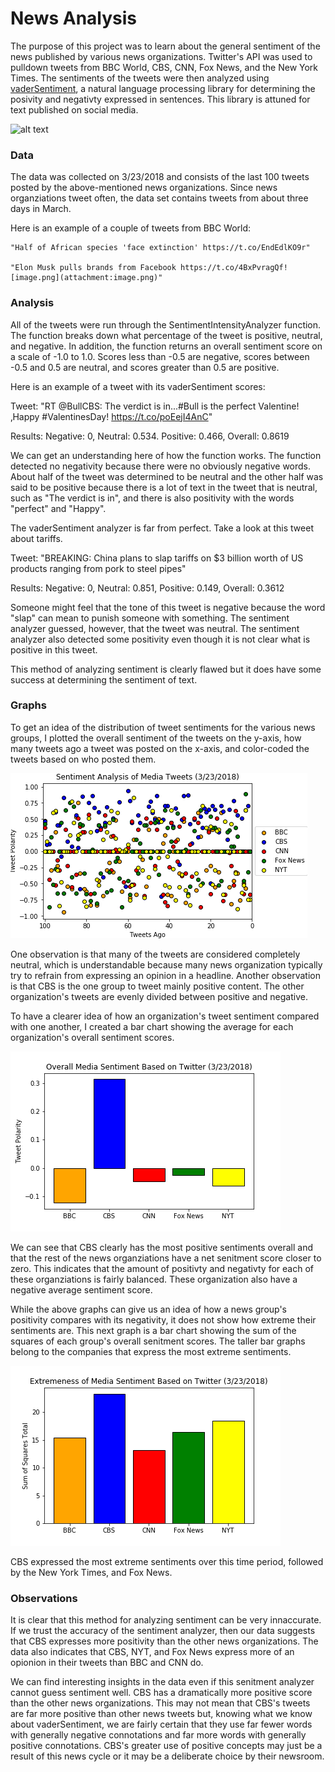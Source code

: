 
# News Analysis

The purpose of this project was to learn about the general sentiment of the news published by various news organizations. Twitter's API was used to pulldown tweets from BBC World, CBS, CNN, Fox News, and the New York Times. The sentiments of the tweets were then analyzed using [vaderSentiment][1], a natural language processing library for determining the posivity and negativty expressed in sentences. This library is attuned for text published on social media.

[1]: https://github.com/cjhutto/vaderSentiment#features-and-updates

![alt text](https://www.worldatlas.com/r/w728-h425-c728x425/upload/dd/36/4f/shutterstock-415584550.jpg)

### Data
The data was collected on 3/23/2018 and consists of the last 100 tweets posted by the above-mentioned news organizations. Since news organziations tweet often, the data set contains tweets from about three days in March.

Here is an example of a couple of tweets from BBC World:

    "Half of African species 'face extinction' https://t.co/EndEdlKO9r"
    
    "Elon Musk pulls brands from Facebook https://t.co/4BxPvragQf![image.png](attachment:image.png)"
    


### Analysis 

All of the tweets were run through the SentimentIntensityAnalyzer function. The function breaks down what percentage of the tweet is positive, neutral, and negative. In addition, the function returns an overall sentiment score on a scale of -1.0 to 1.0. Scores less than -0.5 are negative, scores between -0.5 and 0.5 are neutral, and scores greater than 0.5 are positive. 

Here is an example of a tweet with its vaderSentiment scores:

Tweet: "RT @BullCBS: The verdict is in...#Bull is the perfect Valentine! ‚Happy #ValentinesDay! https://t.co/poEejI4AnC"

Results: Negative: 0, Neutral: 0.534. Positive: 0.466, Overall: 0.8619

We can get an understanding here of how the function works. The function detected no negativity because there were no obviously negative words. About half of the tweet was determined to be neutral and the other half was said to be positive because there is a lot of text in the tweet that is neutral, such as "The verdict is in", and there is also positivity with the words "perfect" and "Happy".


The vaderSentiment analyzer is far from perfect. Take a look at this tweet about tariffs.


Tweet: "BREAKING: China plans to slap tariffs on $3 billion worth of US products ranging from pork to steel pipes"

Results: Negative: 0, Neutral: 0.851, Positive:	0.149, Overall: 0.3612

Someone might feel that the tone of this tweet is negative because the word "slap" can mean to punish someone with something. The sentiment analyzer guessed, however, that the tweet was neutral. The sentiment analyzer also detected some positivity even though it is not clear what is positive in this tweet.

This method of analyzing sentiment is clearly flawed but it does have some success at determining the sentiment of text.

### Graphs

To get an idea of the distribution of tweet sentiments for the various news groups, I plotted the overall sentiment of the tweets on the y-axis, how many tweets ago a tweet was posted on the x-axis, and color-coded the tweets based on who posted them.

![png](https://github.com/amatthi55/Portfolio/blob/master/Twitter_Sentiment_Analysis/Graphs/Individual%20Tweet%20Analysis.png) 

One observation is that many of the tweets are considered completely neutral, which is understandable because many news organization typically try to refrain from expressing an opinion in a headline. Another observation is that CBS is the one group to tweet mainly positive content. The other organization's tweets are evenly divided between positive and negative.


To have a clearer idea of how an organization's tweet sentiment compared with one another, I created a bar chart showing the average for each organization's overall sentiment scores.

![png](https://github.com/amatthi55/Portfolio/blob/master/Twitter_Sentiment_Analysis/Graphs/Overall%20Sentiment%20Analysis.png)

We can see that CBS clearly has the most positive sentiments overall and that the rest of the news organziations have a net senitment score closer to zero. This indicates that the amount of positivty and negativty for each of these organziations is fairly balanced. These organization also have a negative average sentiment score.

While the above graphs can give us an idea of how a news group's positivity compares with its negativity, it does not show how extreme their sentiments are. This next graph is a bar chart showing the sum of the squares of each group's overall senitment scores. The taller bar graphs belong to the companies that express the most extreme sentiments.


![png](https://github.com/amatthi55/Portfolio/blob/master/Twitter_Sentiment_Analysis/Graphs/Overall%20Sentiment%20Analysis_SS.png)


CBS expressed the most extreme sentiments over this time period, followed by the New York Times, and Fox News.


### Observations
It is clear that this method for analyzing sentiment can be very innaccurate. If we trust the accuracy of the sentiment analyzer, then our data suggests that CBS expresses more positivity than the other news organizations. The data also indicates that CBS, NYT, and Fox News express more of an opionion in their tweets than BBC and CNN do.

We can find interesting insights in the data even if this senitment analyzer cannot guess sentiment well. CBS has a dramatically more positive score than the other news organizations. This may not mean that CBS's tweets are far more positive than other news tweets but, knowing what we know about vaderSentiment, we are fairly certain that they use far fewer words with generally negative connotations and far more words with generally positive connotations. CBS's greater use of positive concepts may just be a result of this news cycle or it may be a deliberate choice by their newsroom.

